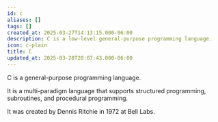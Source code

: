 ```yaml
---
id: c
aliases: []
tags: []
created_at: 2025-03-27T14:13:15.000-06:00
description: C is a low-level general-purpose programming language.
icon: c-plain
title: C
updated_at: 2025-03-28T20:07:43.000-06:00
---
```


C is a general-purpose programming language.

It is a multi-paradigm language that supports structured programming, subroutines, and procedural programming.

It was created by Dennis Ritchie in 1972 at Bell Labs.
